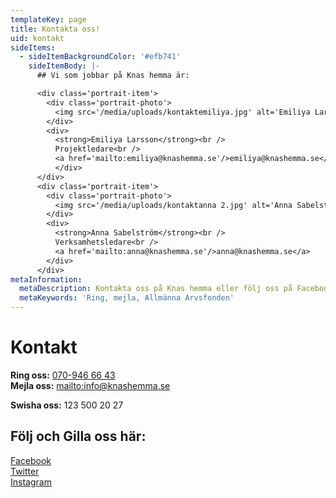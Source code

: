 ```yaml
---
templateKey: page
title: Kontakta oss!
uid: kontakt
sideItems:
  - sideItemBackgroundColor: '#efb741'
    sideItemBody: |-
      ## Vi som jobbar på Knas hemma är:

      <div class='portrait-item'>
        <div class='portrait-photo'>
          <img src='/media/uploads/kontaktemiliya.jpg' alt='Emiliya Larsson'/>
        </div>
        <div>        
          <strong>Emiliya Larsson</strong><br />
          Projektledare<br />
          <a href='mailto:emiliya@knashemma.se'/>emiliya@knashemma.se</a>
          </div>
      </div>
      <div class='portrait-item'>
        <div class='portrait-photo'>
          <img src='/media/uploads/kontaktanna 2.jpg' alt='Anna Sabelström'/>
        </div>
        <div>
          <strong>Anna Sabelström</strong><br />
          Verksamhetsledare<br />
          <a href='mailto:anna@knashemma.se'/>anna@knashemma.se</a>
        </div>
      </div>
metaInformation:
  metaDescription: Kontakta oss på Knas hemma eller följ oss på Facebook eller Instagram.
  metaKeywords: 'Ring, mejla, Allmänna Arvsfonden'
---
```

# Kontakt

**Ring oss:** [070-946 66 43](tel:+0709466643) \
**Mejla oss:** <mailto:info@knashemma.se>

**Swisha oss:** 123 500 20 27

## Följ och Gilla oss här:

[Facebook](https://www.facebook.com/knashemma)\
[Twitter](https://www.twitter.com/knashemma)\
[Instagram](https://www.instagram.com/knashemma)

